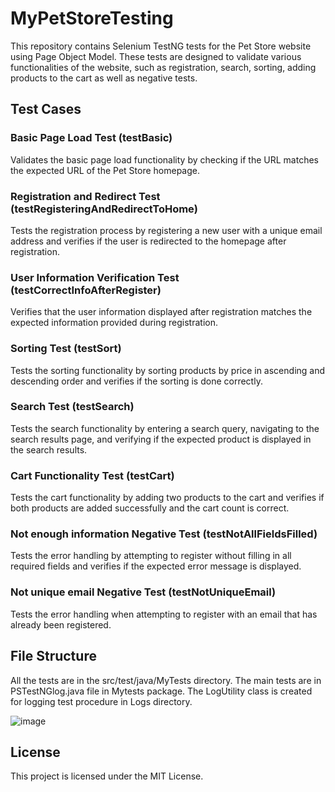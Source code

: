 # MyPetStoreTesting
This repository contains Selenium TestNG tests for the Pet Store website using Page Object Model. These tests are designed to validate various functionalities of the website, such as registration, search, sorting, adding products to the cart as well as negative tests.

## Test Cases
### Basic Page Load Test (testBasic)
Validates the basic page load functionality by checking if the URL matches the expected URL of the Pet Store homepage.

### Registration and Redirect Test (testRegisteringAndRedirectToHome)
Tests the registration process by registering a new user with a unique email address and verifies if the user is redirected to the homepage after registration.

### User Information Verification Test (testCorrectInfoAfterRegister)
Verifies that the user information displayed after registration matches the expected information provided during registration.

### Sorting Test (testSort)
Tests the sorting functionality by sorting products by price in ascending and descending order and verifies if the sorting is done correctly.

### Search Test (testSearch)
Tests the search functionality by entering a search query, navigating to the search results page, and verifying if the expected product is displayed in the search results.

### Cart Functionality Test (testCart)
Tests the cart functionality by adding two products to the cart and verifies if both products are added successfully and the cart count is correct.

### Not enough information Negative Test (testNotAllFieldsFilled)
Tests the error handling by attempting to register without filling in all required fields and verifies if the expected error message is displayed.

### Not unique email Negative Test (testNotUniqueEmail)
Tests the error handling when attempting to register with an email that has already been registered.

## File Structure
All the tests are in the src/test/java/MyTests directory. The main tests are in PSTestNGlog.java file in Mytests package. The LogUtility class is created for logging test procedure in Logs directory.


![image](https://github.com/user-attachments/assets/7a3f56e4-e6ef-4162-93d1-e8584aecd7da)

## License
This project is licensed under the MIT License.


